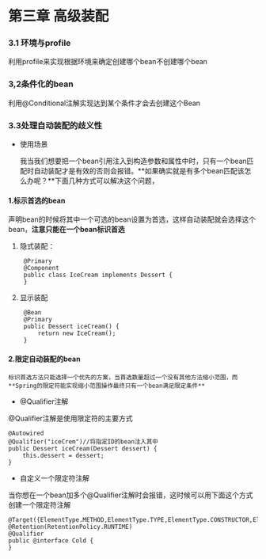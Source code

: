 # 第三章 高级装配

### 3.1 环境与profile

利用profile来实现根据环境来确定创建哪个bean不创建哪个bean

### 3,2条件化的bean

利用@Conditional注解实现达到某个条件才会去创建这个Bean

### 3.3处理自动装配的歧义性

* 使用场景

	我当我们想要把一个bean引用注入到构造参数和属性中时，只有一个bean匹配时自动装配才是有效的否则会报错。**如果确实就是有多个bean匹配该怎么办呢？**下面几种方式可以解决这个问题，

#### 1.标示首选的bean

声明bean的时候将其中一个可选的bean设置为首选，这样自动装配就会选择这个bean，**注意只能在一个bean标识首选**



1. 隐式装配：

		@Primary
		@Component
		public class IceCream implements Dessert {
		}


1. 显示装配

	    @Bean
	    @Primary
	    public Dessert iceCream() {
	        return new IceCream();
	    }

#### 2.限定自动装配的bean

	标识首选方法只能选择一个优先的方案，当首选数量超过一个没有其他方法缩小范围，而**Spring的限定符能实现缩小范围操作最终只有一个bean满足限定条件**

* @Qualifier注解

@Qualifier注解是使用限定符的主要方式

    @Autowired
    @Qualifier("iceCrem")//将指定ID的bean注入其中
    public Dessert iceCream(Dessert dessert) {
        this.dessert = dessert;
    }

* 自定义一个限定符注解

当你想在一个bean加多个@Qualifier注解时会报错，这时候可以用下面这个方式创建一个限定符注解

	@Target({ElementType.METHOD,ElementType.TYPE,ElementType.CONSTRUCTOR,ElementType.FIELD})
	@Retention(RetentionPolicy.RUNTIME)
	@Qualifier
	public @interface Cold {
	}
